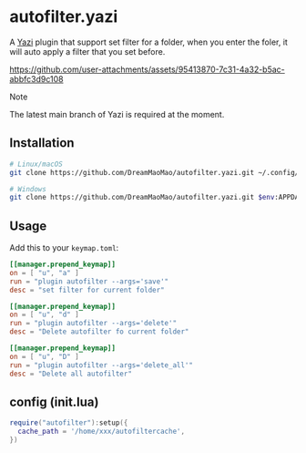 # autofilter.yazi

A [Yazi](https://github.com/sxyazi/yazi) plugin that support set filter for a folder, when you enter the foler, it will auto apply a filter that you set before.


https://github.com/user-attachments/assets/95413870-7c31-4a32-b5ac-abbfc3d9c108




> [!NOTE]
> The latest main branch of Yazi is required at the moment.


## Installation

```sh
# Linux/macOS
git clone https://github.com/DreamMaoMao/autofilter.yazi.git ~/.config/yazi/plugins/autofilter.yazi

# Windows
git clone https://github.com/DreamMaoMao/autofilter.yazi.git $env:APPDATA\yazi\config\plugins\autofilter.yazi
```

## Usage

Add this to your `keymap.toml`:

```toml
[[manager.prepend_keymap]]
on = [ "u", "a" ]
run = "plugin autofilter --args='save'"
desc = "set filter for current folder"

[[manager.prepend_keymap]]
on = [ "u", "d" ]
run = "plugin autofilter --args='delete'"
desc = "Delete autofilter fo current folder"

[[manager.prepend_keymap]]
on = [ "u", "D" ]
run = "plugin autofilter --args='delete_all'"
desc = "Delete all autofilter"

```

## config (init.lua)
```lua
require("autofilter"):setup({
  cache_path = '/home/xxx/autofiltercache',
})
```
```
```
